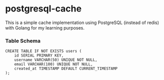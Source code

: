 # postgresql-cache

This is a simple cache implementation using PostgreSQL (instead of redis) with Golang for my learning purposes.

### Table Schema
```
CREATE TABLE IF NOT EXISTS users (
    id SERIAL PRIMARY KEY,
    username VARCHAR(50) UNIQUE NOT NULL,
    email VARCHAR(100) UNIQUE NOT NULL,
    created_at TIMESTAMP DEFAULT CURRENT_TIMESTAMP
);
```

